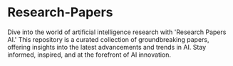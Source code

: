 # Research-Papers
Dive into the world of artificial intelligence research with 'Research Papers AI.' This repository is a curated collection of groundbreaking papers, offering insights into the latest advancements and trends in AI. Stay informed, inspired, and at the forefront of AI innovation.
